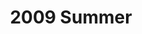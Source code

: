 ---
layout: post
title: 2009 Summer
category: playlists
tags:
  - "time travel"
rdio: http://rd.io/x/QXaYuDMoxzo/
image: http://m.rdio.com/_is/?aid=5999-0,29136-0,91883-0,92799-2,97451-2,97707-1,100132-0,101271-2,101677-4&w=600&h=600
redirect_from: /playlists/2009/09/21/summer/
permalink: /playlists/2009/summer/
---